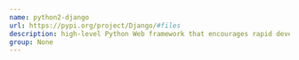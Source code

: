 ```yaml
---
name: python2-django
url: https://pypi.org/project/Django/#files
description: high-level Python Web framework that encourages rapid development and clean, pragmatic design. URL : https://pypi.org/project/Django/#files Groups : None
group: None
---
```


